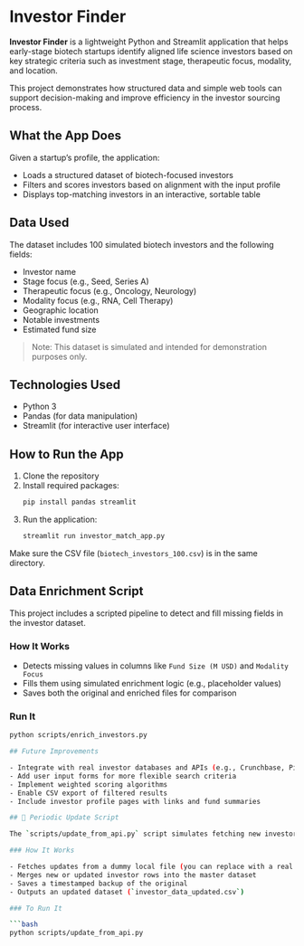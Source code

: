 
# Investor Finder

**Investor Finder** is a lightweight Python and Streamlit application that helps early-stage biotech startups identify aligned life science investors based on key strategic criteria such as investment stage, therapeutic focus, modality, and location.

This project demonstrates how structured data and simple web tools can support decision-making and improve efficiency in the investor sourcing process.

## What the App Does

Given a startup’s profile, the application:
- Loads a structured dataset of biotech-focused investors
- Filters and scores investors based on alignment with the input profile
- Displays top-matching investors in an interactive, sortable table

## Data Used

The dataset includes 100 simulated biotech investors and the following fields:
- Investor name  
- Stage focus (e.g., Seed, Series A)  
- Therapeutic focus (e.g., Oncology, Neurology)  
- Modality focus (e.g., RNA, Cell Therapy)  
- Geographic location  
- Notable investments  
- Estimated fund size

> Note: This dataset is simulated and intended for demonstration purposes only.

## Technologies Used

- Python 3  
- Pandas (for data manipulation)  
- Streamlit (for interactive user interface)

## How to Run the App

1. Clone the repository  
2. Install required packages:
   ```bash
   pip install pandas streamlit
   ```
3. Run the application:
   ```bash
   streamlit run investor_match_app.py
   ```

Make sure the CSV file (`biotech_investors_100.csv`) is in the same directory.
## Data Enrichment Script

This project includes a scripted pipeline to detect and fill missing fields in the investor dataset.

### How It Works

- Detects missing values in columns like `Fund Size (M USD)` and `Modality Focus`
- Fills them using simulated enrichment logic (e.g., placeholder values)
- Saves both the original and enriched files for comparison

### Run It

```bash
python scripts/enrich_investors.py

## Future Improvements

- Integrate with real investor databases and APIs (e.g., Crunchbase, PitchBook)  
- Add user input forms for more flexible search criteria  
- Implement weighted scoring algorithms  
- Enable CSV export of filtered results  
- Include investor profile pages with links and fund summaries

## 🔁 Periodic Update Script

The `scripts/update_from_api.py` script simulates fetching new investor data from an external source (e.g., OpenVC API or a firm’s public CSV).

### How It Works

- Fetches updates from a dummy local file (you can replace with a real API call)
- Merges new or updated investor rows into the master dataset
- Saves a timestamped backup of the original
- Outputs an updated dataset (`investor_data_updated.csv`)

### To Run It

```bash
python scripts/update_from_api.py
